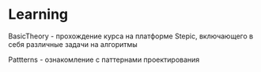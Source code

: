 # Learning

BasicTheory - прохождение курса на платформе Stepic, включающего в себя различные задачи на алгоритмы 

Pattterns - ознакомление с паттернами проектирования
